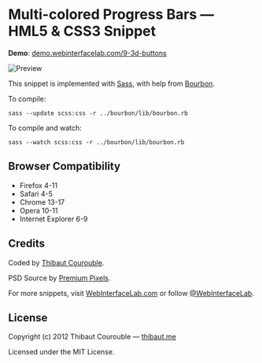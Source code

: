# Multi-colored Progress Bars — HML5 & CSS3 Snippet

**Demo**: [demo.webinterfacelab.com/9-3d-buttons](http://demo.webinterfacelab.com/9-3d-buttons/)

![Preview](http://www.webinterfacelab.com/assets/snippets/3d-buttons/preview.png)

This snippet is implemented with [Sass](https://github.com/nex3/sass), with help from [Bourbon](https://github.com/thoughtbot/bourbon).

To compile:

`sass --update scss:css -r ../bourbon/lib/bourbon.rb`

To compile and watch:

`sass --watch scss:css -r ../bourbon/lib/bourbon.rb`

## Browser Compatibility

* Firefox 4-11
* Safari 4-5
* Chrome 13-17
* Opera 10-11
* Internet Explorer 6-9

## Credits

Coded by [Thibaut Courouble](http://github.com/Thibaut).

PSD Source by [Premium Pixels](http://www.premiumpixels.com/freebies/chunky-3d-webbuttons-psd/).

For more snippets, visit [WebInterfaceLab.com](http://www.webinterfacelab.com) or follow [@WebInterfaceLab](http://twitter.com/WebInterfaceLab).

## License

Copyright (c) 2012 Thibaut Courouble — [thibaut.me](http://thibaut.me)

Licensed under the MIT License.